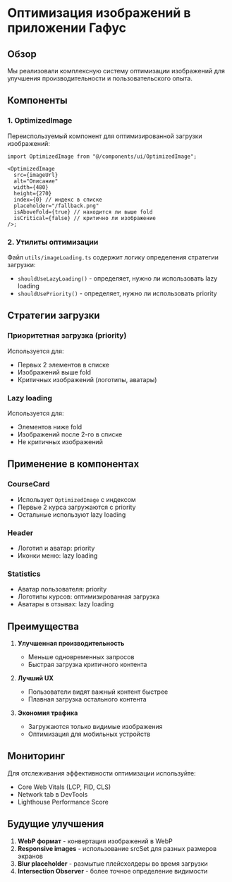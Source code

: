 # Оптимизация изображений в приложении Гафус

## Обзор

Мы реализовали комплексную систему оптимизации изображений для улучшения производительности и пользовательского опыта.

## Компоненты

### 1. OptimizedImage

Переиспользуемый компонент для оптимизированной загрузки изображений:

```tsx
import OptimizedImage from "@/components/ui/OptimizedImage";

<OptimizedImage
  src={imageUrl}
  alt="Описание"
  width={480}
  height={270}
  index={0} // индекс в списке
  placeholder="/fallback.png"
  isAboveFold={true} // находится ли выше fold
  isCritical={false} // критично ли изображение
/>;
```

### 2. Утилиты оптимизации

Файл `utils/imageLoading.ts` содержит логику определения стратегии загрузки:

- `shouldUseLazyLoading()` - определяет, нужно ли использовать lazy loading
- `shouldUsePriority()` - определяет, нужно ли использовать priority

## Стратегии загрузки

### Приоритетная загрузка (priority)

Используется для:

- Первых 2 элементов в списке
- Изображений выше fold
- Критичных изображений (логотипы, аватары)

### Lazy loading

Используется для:

- Элементов ниже fold
- Изображений после 2-го в списке
- Не критичных изображений

## Применение в компонентах

### CourseCard

- Использует `OptimizedImage` с индексом
- Первые 2 курса загружаются с priority
- Остальные используют lazy loading

### Header

- Логотип и аватар: priority
- Иконки меню: lazy loading

### Statistics

- Аватар пользователя: priority
- Логотипы курсов: оптимизированная загрузка
- Аватары в отзывах: lazy loading

## Преимущества

1. **Улучшенная производительность**
   - Меньше одновременных запросов
   - Быстрая загрузка критичного контента

2. **Лучший UX**
   - Пользователи видят важный контент быстрее
   - Плавная загрузка остального контента

3. **Экономия трафика**
   - Загружаются только видимые изображения
   - Оптимизация для мобильных устройств

## Мониторинг

Для отслеживания эффективности оптимизации используйте:

- Core Web Vitals (LCP, FID, CLS)
- Network tab в DevTools
- Lighthouse Performance Score

## Будущие улучшения

1. **WebP формат** - конвертация изображений в WebP
2. **Responsive images** - использование srcSet для разных размеров экранов
3. **Blur placeholder** - размытые плейсхолдеры во время загрузки
4. **Intersection Observer** - более точное определение видимости
